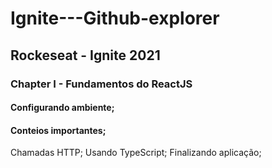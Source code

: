 # Ignite---Github-explorer
## Rockeseat - Ignite 2021
### Chapter I -  Fundamentos do ReactJS
  #### Configurando ambiente;
  #### Conteios importantes;
  Chamadas HTTP;
  Usando TypeScript;
  Finalizando aplicação;
